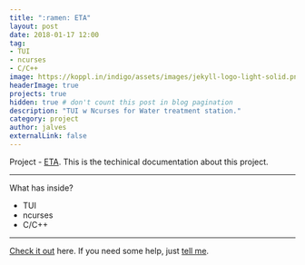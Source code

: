 ```yaml
---
title: ":ramen: ETA"
layout: post
date: 2018-01-17 12:00
tag:    
- TUI
- ncurses
- C/C++
image: https://koppl.in/indigo/assets/images/jekyll-logo-light-solid.png
headerImage: true
projects: true
hidden: true # don't count this post in blog pagination
description: "TUI w Ncurses for Water treatment station."
category: project
author: jalves
externalLink: false
---
```



 Project - [ETA](https://jeffeapalves.github.io/ETA/). This is the techinical documentation about this project.

---

What has inside?

- TUI
- ncurses
- C/C++

---

[Check it out](http://jeffeapalves.github.io/ETA/) here.
If you need some help, just [tell me](http://github.com/jeffeapalves/ETA/issues).
